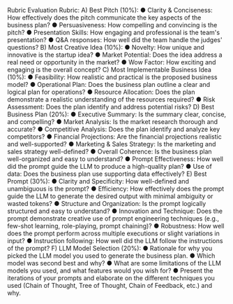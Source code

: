 Rubric
Evaluation Rubric:
A)	Best Pitch (10%):
  ●	Clarity & Conciseness: How effectively does the pitch communicate the key aspects of the business plan?
  ●	Persuasiveness: How compelling and convincing is the pitch?
  ●	Presentation Skills: How engaging and professional is the team's presentation?
  ●	Q&A responses: How well did the team handle the judges' questions?
B)	Most Creative Idea (10%):
  ●	Novelty: How unique and innovative is the startup idea?
  ●	Market Potential: Does the idea address a real need or opportunity in the market?
  ●	Wow Factor: How exciting and engaging is the overall concept?
C)	Most Implementable Business Idea (10%):
  ●	Feasibility: How realistic and practical is the proposed business model?
  ●	Operational Plan: Does the business plan outline a clear and logical plan for operations?
  ●	Resource Allocation: Does the plan demonstrate a realistic understanding of the resources required?
  ●	Risk Assessment: Does the plan identify and address potential risks?
D)	Best Business Plan (20%):
  ●	Executive Summary: Is the summary clear, concise, and compelling?
  ●	Market Analysis: Is the market research thorough and accurate?
  ●	Competitive Analysis: Does the plan identify and analyze key competitors?
  ●	Financial Projections: Are the financial projections realistic and well-supported?
  ●	Marketing & Sales Strategy: Is the marketing and sales strategy well-defined?
  ●	Overall Coherence: Is the business plan well-organized and easy to understand?
  ●	Prompt Effectiveness: How well did the prompt guide the LLM to produce a high-quality plan?
  ●	Use of data: Does the business plan use supporting data effectively?
E)	Best Prompt (30%):
  ●	Clarity and Specificity: How well-defined and unambiguous is the prompt?
  ●	Efficiency: How effectively does the prompt guide the LLM to generate the desired output with minimal ambiguity or wasted tokens?
  ●	Structure and Organization: Is the prompt logically structured and easy to understand?
  ●	Innovation and Technique: Does the prompt demonstrate creative use of prompt engineering techniques (e.g., few-shot learning, role-playing, prompt chaining)?
  ●	Robustness: How well does the prompt perform across multiple executions or slight variations in input?
  ●	Instruction following: How well did the LLM follow the instructions of the prompt?
F) LLM Model Selection (20%):
  ●	Rationale for why you picked the LLM model you used to generate the business plan.
  ●	Which model was second best and why?
  ●	What are some limitations of the LLM models you used, and what features would you wish for?
  ●	Present the iterations of your prompts and elaborate on the different techniques you used (Chain of Thought, Tree of Thought, Chain of Feedback, etc.) and why.

